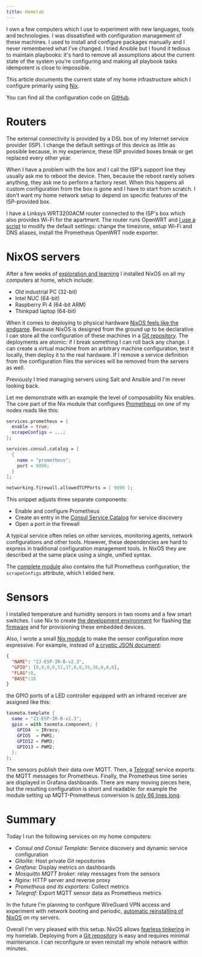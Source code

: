 ```yaml
---
title: Homelab
---
```


I own a few computers which I use to experiment with new languages, tools and
technologies.  I was dissatisfied with configuration management of these
machines.  I used to install and configure packages manually and I never
remembered what I've changed.  I tried Ansible but I found it tedious to
maintain playbooks: it's hard to remove all assumptions about the current state
of the system you're configuring and making all playbook tasks idempotent is
close to impossible.

This article documents the current state of my home infrastructure which I
configure primarily using [Nix](https://nixos.org).

You can find all the configuration code on [GitHub][GitHubHomelab].

# Routers

The external connectivity is provided by a DSL box of my Internet service
provider (ISP).  I change the default settings of this device as little as
possible because, in my experience, these ISP provided boxes break or get
replaced every other year.

When I have a problem with the box and I call the ISP's support line they
usually ask me to reboot the device.  Then, because the reboot rarely solves
anything, they ask me to perform a factory reset.  When this happens all custom
configuration from the box is gone and I have to start from scratch.  I don't
want my home network setup to depend on specific features of the ISP-provided
box.

I have a Linksys WRT3200ACM router connected to the ISP's box which also
provides Wi-Fi for the apartment.  The router runs OpenWRT and [I use a
script][CodeRouterConfig] to modify the default settings: change the timezone,
setup Wi-Fi and DNS aliases, install the Prometheus OpenWRT node exporter.

# NixOS servers

After a few weeks of [exploration and learning](
/blog/2020/04/30/exploring-nix/) I installed NixOS on all my
computers at home, which include:

* Old industrial PC (32-bit)
* Intel NUC (64-bit)
* Raspberry Pi 4 (64-bit ARM)
* Thinkpad laptop (64-bit)

When it comes to deploying to physical hardware [NixOS feels like the
endgame][SkillsMatter].  Because NixOS is designed from the ground up to be
declarative I can store all the configuration of these machines in a [Git
repository][GitHubHomelab].  The deployments are atomic: if I break something I
can roll back any change.  I can create a virtual machine from an arbitrary
machine configuration, test it locally, then deploy it to the real hardware.
If I remove a service definition from the configuration files the services will
be removed from the servers as well.

Previously I tried managing servers using Salt and Ansible and I'm never
looking back.

Let me demonstrate with an example the level of composability Nix enables.  The
core part of the Nix module that configures [Prometheus](https://prometheus.io)
on one of my nodes reads like this:

``` nix
services.prometheus = {
  enable = true;
  scrapeConfigs = ...;
};

services.consul.catalog = [
  {
    name = "prometheus";
    port = 9090;
  }
];

networking.firewall.allowedTCPPorts = [ 9090 ];
```

This snippet adjusts three separate components:

* Enable and configure Prometheus
* Create an entry in the [Consul Service Catalog](https://www.consul.io/) for
  service discovery
* Open a port in the firewall

A typical service often relies on other services, monitoring agents, network
configurations and other tools.  However, these dependencies are hard to
express in traditional configuration management tools.  In NixOS they are
described at the same place using a single, unified syntax.

The [complete module][CodePrometheus] also contains the full Prometheus
configuration, the `scrapeConfigs` attribute, which I elided here.

# Sensors

I installed temperature and humidity sensors in two rooms and a few smart
switches.  I use Nix to create [the development environment][CodeNodemcuShell]
for flashing [the firmware][Tasmota] and for provisioning these embedded
devices.

Also, I wrote a small [Nix module][CodeTasmota] to make the sensor
configuration more expressive.  For example, instead of [a cryptic JSON
document][TasmotaTemplates]:

``` json
{
  "NAME": "ZJ-ESP-IR-B-v2.3",
  "GPIO": [0,0,0,0,51,37,0,0,39,38,0,0,0],
  "FLAG":0,
  "BASE":18
}
```

the GPIO ports of a LED controller equipped with an infrared receiver are
assigned like this:

``` nix
tasmota.template {
  name = "ZJ-ESP-IR-B-v2.3";
  gpio = with tasmota.component; {
    GPIO4  = IRrecv;
    GPIO5  = PWM1;
    GPIO12 = PWM3;
    GPIO13 = PWM2;
  };
};
```

The sensors publish their data over MQTT.  Then, a [Telegraf][Telegraf] service
exports the MQTT messages for Prometheus.  Finally, the Prometheus time series
are displayed in Grafana dashboards.  There are many moving pieces here, but
the resulting configuration is short and readable: for example the module
setting up MQTT-Prometheus conversion is [only 66 lines long][CodeMqtt].

# Summary

Today I run the following services on my home computers:

* _Consul and Consul Template:_ Service discovery and dynamic service configuration
* _Gitolite:_ Host private Git repositories
* _Grafana:_ Display metrics on dashboards
* _Mosquitto MQTT broker:_ relay messages from the sensors
* _Nginx:_ HTTP server and reverse proxy
* _Prometheus and its exporters:_ Collect metrics
* _Telegraf:_ Export MQTT sensor data as Prometheus metrics

In the future I'm planning to configure WireGuard VPN access and experiment
with network booting and periodic, [automatic reinstalling of
NixOS][EraseYourDarlings] on my servers.

Overall I'm very pleased with this setup.  NixOS allows [fearless
tinkering][FearlessTinkering] in my homelab.  Deploying from a [Git
repository][GitHubHomelab] is easy and requires minimal maintenance.  I can
reconfigure or even reinstall my whole network within minutes.

[EraseYourDarlings]: https://grahamc.com/blog/erase-your-darlings
[FearlessTinkering]: https://www.youtube.com/watch?v=DK_iLg2Ekwk
[GitHubHomelab]: https://github.com/wagdav/homelab
[SkillsMatter]: https://skillsmatter.com/skillscasts/14777-safe-and-reproducible-deployments-with-immutable-infrastructure
[Tasmota]: https://tasmota.github.io/docs/
[TasmotaTemplates]: https://tasmota.github.io/docs/Templates
[Telegraf]: https://www.influxdata.com/time-series-platform/telegraf/

[CodeMqtt]: https:////github.com/wagdav/homelab/blob/30a82d2/modules/mqtt.nix
[CodeNodemcuShell]: https://github.com/wagdav/homelab/blob/30a82d2/nodemcu/shell.nix
[CodePrometheus]: https://github.com/wagdav/homelab/blob/30a82d2/modules/prometheus.nix
[CodeRouterConfig]: https://github.com/wagdav/homelab/blob/30a82d2/router/config
[CodeTasmota]: https://github.com/wagdav/homelab/blob/30a82d2/nodemcu/tasmota.nix
